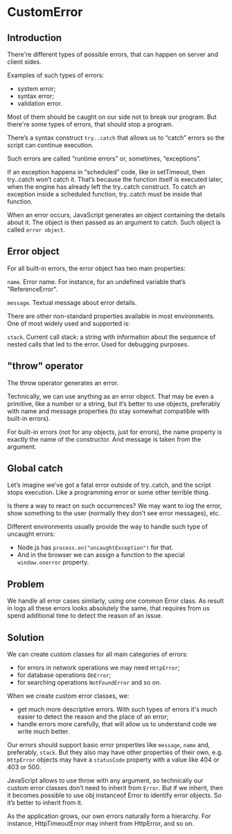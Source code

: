 # CustomError

## Introduction
There're different types of possible errors, that can happen on server and client sides.

Examples of such types of errors:
- system error;
- syntax error;
- validation error.

Most of them should be caught on our side not to break our program. But there're some types of errors, that should stop a program.

There’s a syntax construct `try..catch` that allows us to “catch” errors so the script can continue execution.

Such errors are called “runtime errors” or, sometimes, “exceptions”.

If an exception happens in “scheduled” code, like in setTimeout, then try..catch won’t catch it. That’s because the function itself is executed later, when the engine has already left the try..catch construct. To catch an exception inside a scheduled function, try..catch must be inside that function.

When an error occurs, JavaScript generates an object containing the details about it. The object is then passed as an argument to catch. Such object is called `error object`.

## Error object

For all built-in errors, the error object has two main properties:

`name`. Error name. For instance, for an undefined variable that’s "ReferenceError".

`message`. Textual message about error details.

There are other non-standard properties available in most environments. One of most widely used and supported is:

`stack`. Current call stack: a string with information about the sequence of nested calls that led to the error. Used for debugging purposes.

## "throw" operator

The throw operator generates an error.

Technically, we can use anything as an error object. That may be even a primitive, like a number or a string, but it’s better to use objects, preferably with name and message properties (to stay somewhat compatible with built-in errors).

For built-in errors (not for any objects, just for errors), the name property is exactly the name of the constructor. And message is taken from the argument.

## Global catch

Let’s imagine we’ve got a fatal error outside of try..catch, and the script stops execution. Like a programming error or some other terrible thing.

Is there a way to react on such occurrences? We may want to log the error, show something to the user (normally they don’t see error messages), etc.

Different environments usually provide the way to handle such type of uncaught errors:

- Node.js has `process.on("uncaughtException")` for that.
- And in the browser we can assign a function to the special `window.onerror` property.

## Problem

We handle all error cases similarly, using one common Error class. As result in logs all these errors looks absolutely the same, that requires from us spend 
additional time to detect the reason of an issue.

## Solution

We can create custom classes for all main categories of errors:
- for errors in network operations we may need `HttpError`;
- for database operations `DbError`;
- for searching operations `NotFoundError` and so on.

When we create custom error classes, we:
- get much more descriptive errors. With such types of errors it's much easier to detect the reason and the place of an error;
- handle errors more carefully, that will allow us to understand code we write much better.

Our errors should support basic error properties like `message`, `name` and, preferably, `stack`. But they also may have other properties of their own, e.g. `HttpError` objects may have a `statusCode` property with a value like 404 or 403 or 500.

JavaScript allows to use throw with any argument, so technically our custom error classes don’t need to inherit from `Error`. But if we inherit, then it becomes possible to use obj instanceof Error to identify error objects. So it’s better to inherit from it.

As the application grows, our own errors naturally form a hierarchy. For instance, HttpTimeoutError may inherit from HttpError, and so on.

